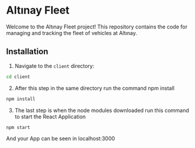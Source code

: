# Altınay Fleet

Welcome to the Altınay Fleet project! This repository contains the code for managing and tracking the fleet of vehicles at Altınay.

## Installation

1. Navigate to the `client` directory:

```bash
cd client
```

2. After this step in the same  directory run the command npm install  
```bash
npm install
```

3. The last step is when the node modules downloaded run this command to start the React Application

```bash
npm start
```

And your App can be seen in localhost:3000

